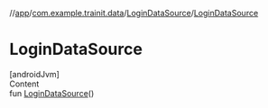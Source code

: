 //[app](../../../index.md)/[com.example.trainit.data](../index.md)/[LoginDataSource](index.md)/[LoginDataSource](-login-data-source.md)



# LoginDataSource  
[androidJvm]  
Content  
fun [LoginDataSource](-login-data-source.md)()  



